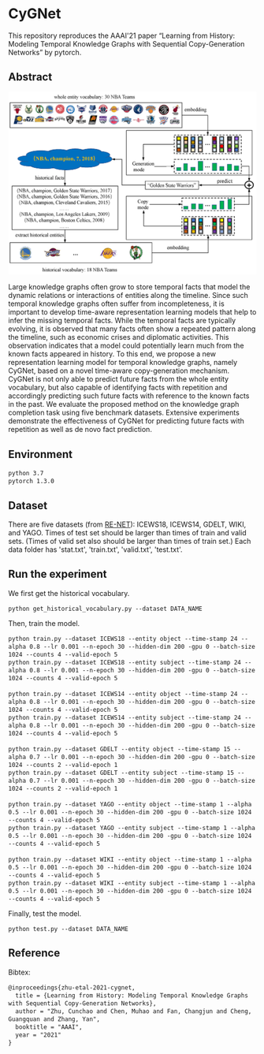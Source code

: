# CyGNet
This repository reproduces the AAAI'21 paper “Learning from History: Modeling Temporal Knowledge Graphs with Sequential Copy-Generation Networks” by pytorch.

## Abstract
![image](https://github.com/CunchaoZ/CyGNet/blob/master/cygnet.png)

Large knowledge graphs often grow to store temporal facts that model the dynamic relations or interactions of entities along the timeline. Since such temporal knowledge graphs often suffer from incompleteness, it is important to develop time-aware representation learning models that help to infer the missing temporal facts. While the temporal facts are typically evolving, it is observed that many facts often show a repeated pattern along the timeline, such as economic crises and diplomatic activities. This observation indicates that a model could potentially learn much from the known facts appeared in history. To this end, we propose a new representation learning model for temporal knowledge graphs, namely CyGNet, based on a novel time-aware copy-generation mechanism. CyGNet is not only able to predict future facts from the whole entity vocabulary, but also capable of identifying facts with repetition and accordingly predicting such future facts with reference to the known facts in the past. We evaluate the proposed method on the knowledge graph completion task using five benchmark datasets. Extensive experiments demonstrate the effectiveness of CyGNet for predicting future facts with repetition as well as de novo fact prediction.

## Environment
    python 3.7
    pytorch 1.3.0

## Dataset
There are five datasets (from [RE-NET](https://github.com/INK-USC/RE-Net)): ICEWS18, ICEWS14, GDELT, WIKI, and YAGO. Times of test set should be larger than times of train and valid sets. (Times of valid set also should be larger than times of train set.) Each data folder has 'stat.txt', 'train.txt', 'valid.txt', 'test.txt'.

## Run the experiment
We first get the historical vocabulary.

    python get_historical_vocabulary.py --dataset DATA_NAME
Then, train the model.

    python train.py --dataset ICEWS18 --entity object --time-stamp 24 --alpha 0.8 --lr 0.001 --n-epoch 30 --hidden-dim 200 -gpu 0 --batch-size 1024 --counts 4 --valid-epoch 5
    python train.py --dataset ICEWS18 --entity subject --time-stamp 24 --alpha 0.8 --lr 0.001 --n-epoch 30 --hidden-dim 200 -gpu 0 --batch-size 1024 --counts 4 --valid-epoch 5

    python train.py --dataset ICEWS14 --entity object --time-stamp 24 --alpha 0.8 --lr 0.001 --n-epoch 30 --hidden-dim 200 -gpu 0 --batch-size 1024 --counts 4 --valid-epoch 5
    python train.py --dataset ICEWS14 --entity subject --time-stamp 24 --alpha 0.8 --lr 0.001 --n-epoch 30 --hidden-dim 200 -gpu 0 --batch-size 1024 --counts 4 --valid-epoch 5
    
    python train.py --dataset GDELT --entity object --time-stamp 15 --alpha 0.7 --lr 0.001 --n-epoch 30 --hidden-dim 200 -gpu 0 --batch-size 1024 --counts 2 --valid-epoch 1
    python train.py --dataset GDELT --entity subject --time-stamp 15 --alpha 0.7 --lr 0.001 --n-epoch 30 --hidden-dim 200 -gpu 0 --batch-size 1024 --counts 2 --valid-epoch 1
    
    python train.py --dataset YAGO --entity object --time-stamp 1 --alpha 0.5 --lr 0.001 --n-epoch 30 --hidden-dim 200 -gpu 0 --batch-size 1024 --counts 4 --valid-epoch 5
    python train.py --dataset YAGO --entity subject --time-stamp 1 --alpha 0.5 --lr 0.001 --n-epoch 30 --hidden-dim 200 -gpu 0 --batch-size 1024 --counts 4 --valid-epoch 5
    
    python train.py --dataset WIKI --entity object --time-stamp 1 --alpha 0.5 --lr 0.001 --n-epoch 30 --hidden-dim 200 -gpu 0 --batch-size 1024 --counts 4 --valid-epoch 5
    python train.py --dataset WIKI --entity subject --time-stamp 1 --alpha 0.5 --lr 0.001 --n-epoch 30 --hidden-dim 200 -gpu 0 --batch-size 1024 --counts 4 --valid-epoch 5
    
Finally, test the model.

    python test.py --dataset DATA_NAME

## Reference
Bibtex:

    @inproceedings{zhu-etal-2021-cygnet,
      title = {Learning from History: Modeling Temporal Knowledge Graphs with Sequential Copy-Generation Networks},
      author = "Zhu, Cunchao and Chen, Muhao and Fan, Changjun and Cheng, Guangquan and Zhang, Yan",
      booktitle = "AAAI",
      year = "2021"
    }
